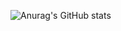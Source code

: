 ![Anurag's GitHub stats](https://github-readme-stats.vercel.app/api?username=RanchOrCoolRanch&show_icons=true&theme=transparent)
